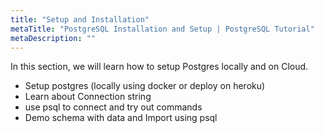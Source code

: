 ```yaml
---
title: "Setup and Installation"
metaTitle: "PostgreSQL Installation and Setup | PostgreSQL Tutorial"
metaDescription: ""
---
```


In this section, we will learn how to setup Postgres locally and on Cloud.

- Setup postgres (locally using docker or deploy on heroku)
- Learn about Connection string
- use psql to connect and try out commands
- Demo schema with data and Import using psql
